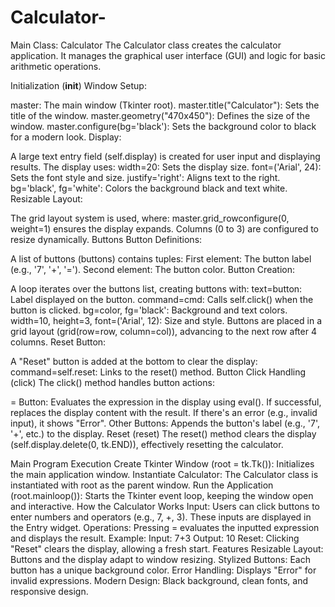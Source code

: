 # Calculator-

Main Class: Calculator
The Calculator class creates the calculator application. It manages the graphical user interface (GUI) and logic for basic arithmetic operations.

Initialization (__init__)
Window Setup:

master: The main window (Tkinter root).
master.title("Calculator"): Sets the title of the window.
master.geometry("470x450"): Defines the size of the window.
master.configure(bg='black'): Sets the background color to black for a modern look.
Display:

A large text entry field (self.display) is created for user input and displaying results.
The display uses:
width=20: Sets the display size.
font=('Arial', 24): Sets the font style and size.
justify='right': Aligns text to the right.
bg='black', fg='white': Colors the background black and text white.
Resizable Layout:

The grid layout system is used, where:
master.grid_rowconfigure(0, weight=1) ensures the display expands.
Columns (0 to 3) are configured to resize dynamically.
Buttons
Button Definitions:

A list of buttons (buttons) contains tuples:
First element: The button label (e.g., '7', '+', '=').
Second element: The button color.
Button Creation:

A loop iterates over the buttons list, creating buttons with:
text=button: Label displayed on the button.
command=cmd: Calls self.click() when the button is clicked.
bg=color, fg='black': Background and text colors.
width=10, height=3, font=('Arial', 12): Size and style.
Buttons are placed in a grid layout (grid(row=row, column=col)), advancing to the next row after 4 columns.
Reset Button:

A "Reset" button is added at the bottom to clear the display:
command=self.reset: Links to the reset() method.
Button Click Handling (click)
The click() method handles button actions:

= Button:
Evaluates the expression in the display using eval().
If successful, replaces the display content with the result.
If there's an error (e.g., invalid input), it shows "Error".
Other Buttons:
Appends the button's label (e.g., '7', '+', etc.) to the display.
Reset (reset)
The reset() method clears the display (self.display.delete(0, tk.END)), effectively resetting the calculator.

Main Program Execution
Create Tkinter Window (root = tk.Tk()):
Initializes the main application window.
Instantiate Calculator:
The Calculator class is instantiated with root as the parent window.
Run the Application (root.mainloop()):
Starts the Tkinter event loop, keeping the window open and interactive.
How the Calculator Works
Input:
Users can click buttons to enter numbers and operators (e.g., 7, +, 3).
These inputs are displayed in the Entry widget.
Operations:
Pressing = evaluates the inputted expression and displays the result.
Example:
Input: 7+3
Output: 10
Reset:
Clicking "Reset" clears the display, allowing a fresh start.
Features
Resizable Layout: Buttons and the display adapt to window resizing.
Stylized Buttons: Each button has a unique background color.
Error Handling: Displays "Error" for invalid expressions.
Modern Design: Black background, clean fonts, and responsive design.
